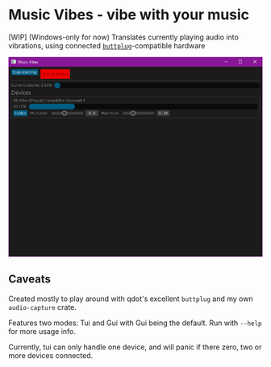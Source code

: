 # Music Vibes - vibe with your music

\[WIP] (Windows-only for now) Translates currently playing audio into
vibrations, using connected [`buttplug`](https://buttplug.io/)-compatible
hardware

![image](./screenshot.png)

## Caveats

Created mostly to play around with qdot's excellent `buttplug` and my own
`audio-capture` crate.

Features two modes: Tui and Gui with Gui being the default. Run with `--help`
for more usage info.

Currently, tui can only handle one device, and will panic if there zero, two
or more devices connected.
